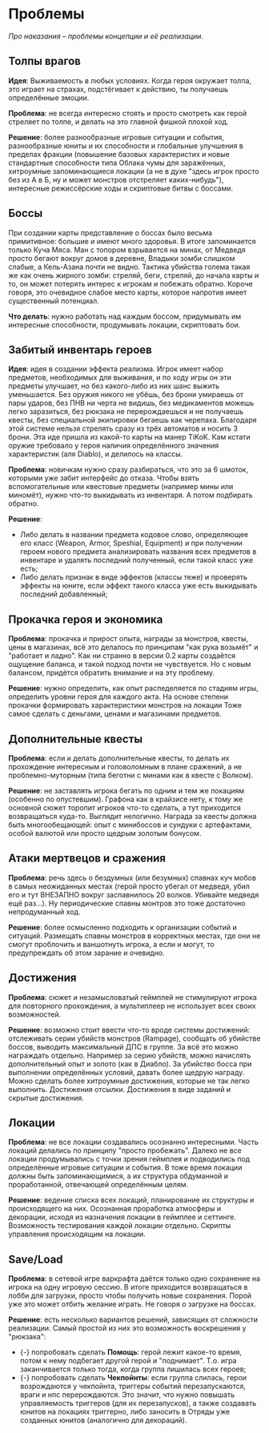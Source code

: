 # Проблемы

*Про наказания &ndash; проблемы концепции и её реализации*.

## Толпы врагов

**Идея**: Выживаемость в любых условиях. Когда героя окружает толпа, это играет на страхах, подстёгивает к действию, ты получаешь определённые эмоции.

**Проблема**: не всегда интересно стоять и просто смотреть как герой стреляет по толпе, и делать на это главной фишкой плохой ход.

**Решение**: более разнообразные игровые ситуации и события, разнообразные юниты и их способности и глобальные улучшения в пределах фракции (повышение базовых характеристих и новые стандартные способности типа Облака чумы для заражённых, хитроумные запоминающиеся локации (а не в духе "здесь игрок просто без из А в Б, ну и может монстров отстреляет каких-нибудь"), интересные режиссёрские ходы и скриптовые битвы с боссами.

## Боссы

При создании карты представление о боссах было весьма примитивное: большие и имеют много здоровья. В итоге запоминается только Куча Мяса. Ман с топором взрывается на минах, от Медведя просто бегают вокруг домов в деревне, Владыки зомби слишком слабые, а Кель-Азана почти не видно. Тактика убийства голема такая же как очень жирного зомби: стреляй, беги, стреляй, до начала карты и то, он может потерять интерес к игрокам и побежать обратно. Короче говоря, это очевидное слабое место карты, которое напротив имеет существенный потенциал.

**Что делать**: нужно работать над каждым боссом, придумывать им интересные способности, продумывать локации, скриптовать бои.

## Забитый инвентарь героев
**Идея**: идея в создании эффекта реализма. Игрок имеет набор предметов, необходимых для выживания, и по ходу игры он эти предметы улучшает, но без какого-либо из них шанс выжить уменьшается. Без оружия никого не убёшь, без брони умираешь от пары ударов, без ПНВ ни черта не видишь, без медикаментов можешь легко заразиться, без рюкзака не перерождаешься и не получаешь квесты, без специальной экипировки бегаешь как черепаха. Благодаря этой системе нельзя стрелять сразу из трёх автоматов и носить 3 брони. Эта иде пришла из какой-то карты на манер TiKoK. Кам кстати оружие требовало у героя наличия определённого значения характеристик (аля Diablo), и делилось на классы.

**Проблема**: новичкам нужно сразу разбираться, что это за 6 шмоток, которыми уже забит интерфейс до отказа. Чтобы взять вспомогательные или квестовые предметы (например мины или миномёт), нужно что-то выкидывать из инвентаря. А потом подбирать обратно.

**Решение**:

* Либо делать в названии предмета кодовое слово, определяющее его класс (Weapon, Armor, Speshial, Equipment) и при получении героем нового предмета анализировать названия всех предметов в инвентаре и удалять последний полученный, если такой класс уже есть;
* Либо делать признак в виде эффектов (классы теже) и проверять эффекты на юните, если эффект такого класса уже есть выкидывать последний добавленный;

## Прокачка героя и экономика

**Проблема**: прокачка и прирост опыта, награды за монстров, квесты, цены в магазинах, всё это делалось по принципам "как рука возьмёт" и "работает и ладно". Как ни странно в версии 0.2 карты создаётся ощущение баланса, и такой подход почти не чувствуется. Но с новым балансом, придётся обратить внимание и на эту проблему.

**Решение**: нужно определить, как опыт распеделяется по стадиям игры, определить уровни героя для каждого акта. На основе степени прокачки формировать характеристики монстров на локации Тоже самое сделать с деньгами, ценами и магазинами предметов.

## Дополнительные квесты 

**Проблема**: если и делать дополнительные квесты, то делать их прохождение интересным и головоломным в плане сражений, а не проблемно-муторным (типа беготни с минами как в квесте с Волком).

**Решение**: не заставлять игрока бегать по одним и тем же локациям (особенно по опустевшим). Графона как в крайзисе нету, к тому же основной сюжет торопит игроков что-то сделать, а тут приходится возвращаться куда-то. Выглядит нелогично. Награда за квесты должна быть многообещающей: опыт с минибоссов и сундуки с артефактами, особой валютой или просто щедрым золотым бонусом.

## Атаки мертвецов и сражения

**Проблема**: речь здесь о бездумных (или безумных) спавнах куч мобов в самых неожиданных местах (герой просто убегал от медведя, убил его и тут ВНЕЗАПНО вокруг заспавнилось 20 волков. Убивайте медведя ещё раз...). Ну периодические спавны монтров это тоже достаточно непродуманный ход.

**Решение**: более осмысленно подходить к организации событий и ситуаций. Размещать спавны монстров в корректных местах, где они не смогут проблочить и ваншотнуть игрока, а если и могут, то предупреждать об этом зарание и очевидно.

## Достижения

**Проблема**: сюжет и незамысловатый геймплей не стимулируют игрока для повторного прохождения, а мультиплеер не использует всех своих возможностей.

**Решение**: возможно стоит ввести что-то вроде системы достижений: отслеживать серии убийств монстров (Rampage), сообщать об убийстве боссов, выводить максимальный ДПС в группе. За всё это можно награждать отдельно. Например за серию убийств, можно начислять дополнительный опыт и золото (как в Диабло). За убийство босса при выполнении определённых условий, давать более щедрую награду. Можно сделать более хитроумные достижения, которые не так легко выполнить. Достижения отсылки. Достижения в виде заданий и скрытые достижения.

## Локации

**Проблема**: не все локации создавались осознанно интересными. Часть локаций делались по принципу "просто пробежать". Далеко не все локации продумывались с точки зрения геймплея и подводились под определённые игровые ситуации и события. В тоже время локации должны быть запоминающимися, а их структура обдуманной и проработанной, отвечающей определённым целям.

**Решение**: ведение списка всех локаций, планирование их структуры и происходящего на них. Осознанная проработка атмосферы и декорации, исходя из назначения локации в геймплее и сеттинге. Возможность тестирования каждой локации отдельно. Скрипты управления происходящим на локации.

## Save/Load

**Проблема**: в сетевой игре варкрафта даётся только одно сохранение на игрока на одну игровую сессию. В итоге приходится возвращаться в лобби для загрузки, просто чтобы получить новые сохранения. Порой уже это может отбить желание играть. Не говоря о загрузке на боссах.

**Решение**: есть несколько вариантов решений, зависящих от сложности реализации. Самый простой из них это возможность воскрешения у "рюкзака":
   * {-} попробовать сделать **Помощь**: герой лежит какое-то время, потом к нему подбегает другой герой и "поднимает". Т.о. игра заканчивается только тогда, когда группа лишилась всех героев;
   * {-} попробовать сделать **Чекпойнты**: если группа слилась, герои возрождаются у чекпойнта, триггеры событий перезапускаются, враги и нпс перерождаются. Это значит, что нужно повышать управляемость триггеров (для их перезапусков), а также создавать юнитов на локациях триггерно, либо заносить в Отряды уже созданных юнитов (аналогично для декораций).